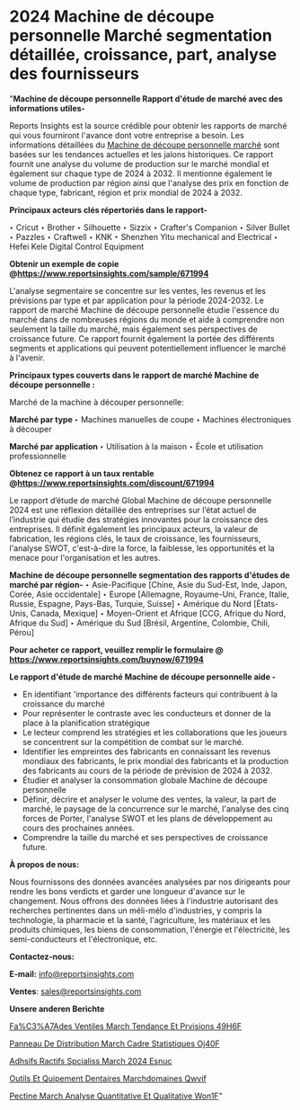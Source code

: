 # 2024 Machine de découpe personnelle Marché segmentation détaillée, croissance, part, analyse des fournisseurs

"<strong>Machine de découpe personnelle Rapport d'étude de marché avec des informations utiles-</strong>

Reports Insights est la source crédible pour obtenir les rapports de marché qui vous fourniront l'avance dont votre entreprise a besoin. Les informations détaillées du <a href=https://www.reportsinsights.com/sample/671994>Machine de découpe personnelle marché</a> sont basées sur les tendances actuelles et les jalons historiques. Ce rapport fournit une analyse du volume de production sur le marché mondial et également sur chaque type de 2024 à 2032. Il mentionne également le volume de production par région ainsi que l'analyse des prix en fonction de chaque type, fabricant, région et prix mondial de 2024 à 2032.

<b>Principaux acteurs clés répertoriés dans le rapport-</b>

‣ Cricut
‣ Brother
‣ Silhouette
‣ Sizzix
‣ Crafter&#39;s Companion
‣ Silver Bullet
‣ Pazzles
‣ Craftwell
‣ KNK
‣ Shenzhen Yitu mechanical and Electrical
‣ Hefei Kele Digital Control Equipment

<strong><b>Obtenir un exemple de copie @</b></strong><a href=https://www.reportsinsights.com/sample/671994><strong><b>https://www.reportsinsights.com/sample/671994</b></strong></a>

L'analyse segmentaire se concentre sur les ventes, les revenus et les prévisions par type et par application pour la période 2024-2032. Le rapport de marché Machine de découpe personnelle étudie l'essence du marché dans de nombreuses régions du monde et aide à comprendre non seulement la taille du marché, mais également ses perspectives de croissance future. Ce rapport fournit également la portée des différents segments et applications qui peuvent potentiellement influencer le marché à l'avenir.

<strong>Principaux types couverts dans le rapport de marché Machine de découpe personnelle :</strong>

Marché de la machine à découper personnelle:

<strong>Marché par type </strong>
‣ Machines manuelles de coupe
‣ Machines électroniques à découper

<strong>Marché par application </strong>
‣ Utilisation à la maison
‣ École et utilisation professionnelle

<strong><b>Obtenez ce rapport à un taux rentable @</b></strong><a href=https://www.reportsinsights.com/discount/671994><strong><b>https://www.reportsinsights.com/discount/671994</b></strong></a>

Le rapport d’étude de marché Global Machine de découpe personnelle 2024 est une réflexion détaillée des entreprises sur l’état actuel de l’industrie qui étudie des stratégies innovantes pour la croissance des entreprises. Il définit également les principaux acteurs, la valeur de fabrication, les régions clés, le taux de croissance, les fournisseurs, l'analyse SWOT, c'est-à-dire la force, la faiblesse, les opportunités et la menace pour l'organisation et les autres.

<strong>Machine de découpe personnelle segmentation des rapports d'études de marché par région-</strong>
‣ Asie-Pacifique [Chine, Asie du Sud-Est, Inde, Japon, Corée, Asie occidentale]
‣ Europe [Allemagne, Royaume-Uni, France, Italie, Russie, Espagne, Pays-Bas, Turquie, Suisse]
‣ Amérique du Nord [États-Unis, Canada, Mexique]
‣ Moyen-Orient et Afrique [CCG, Afrique du Nord, Afrique du Sud]
‣ Amérique du Sud [Brésil, Argentine, Colombie, Chili, Pérou]

<strong>Pour acheter ce rapport, veuillez remplir le formulaire @   <a href=https://www.reportsinsights.com/buynow/671994>https://www.reportsinsights.com/buynow/671994</a></strong>

<strong>Le rapport d'étude de marché Machine de découpe personnelle aide -</strong>
<ul>
  <li>En identifiant 'importance des différents facteurs qui contribuent à la croissance du marché</li>
  <li>Pour représenter le contraste avec les conducteurs et donner de la place à la planification stratégique</li>
  <li>Le lecteur comprend les stratégies et les collaborations que les joueurs se concentrent sur la compétition de combat sur le marché.</li>
  <li>Identifier les empreintes des fabricants en connaissant les revenus mondiaux des fabricants, le prix mondial des fabricants et la production des fabricants au cours de la période de prévision de 2024 à 2032.</li>
  <li>Étudier et analyser la consommation globale Machine de découpe personnelle</li>
  <li>Définir, décrire et analyser le volume des ventes, la valeur, la part de marché, le paysage de la concurrence sur le marché, l'analyse des cinq forces de Porter, l'analyse SWOT et les plans de développement au cours des prochaines années.</li>
  <li>Comprendre la taille du marché et ses perspectives de croissance future.</li>
</ul>
<strong>À propos de nous:</strong>

Nous fournissons des données avancées analysées par nos dirigeants pour rendre les bons verdicts et garder une longueur d'avance sur le changement. Nous offrons des données liées à l'industrie autorisant des recherches pertinentes dans un méli-mélo d'industries, y compris la technologie, la pharmacie et la santé, l'agriculture, les matériaux et les produits chimiques, les biens de consommation, l'énergie et l'électricité, les semi-conducteurs et l'électronique, etc.

<strong>Contactez-nous:</strong>

<strong>E-mail:</strong> <a href=mailto:info@reportsinsights.com>info@reportsinsights.com</a>

<strong>Ventes</strong>: <a href=mailto:sales@reportsinsights.com>sales@reportsinsights.com</a>

<strong>Unsere anderen Berichte</strong>

<a href=https://www.linkedin.com/pulse/fa%C3%A7ades-ventil%C3%A9es-march%C3%A9-tendance-et-pr%C3%A9visions-49h6f/>Fa%C3%A7Ades Ventiles March Tendance Et Prvisions 49H6F</a>

<a href=https://www.linkedin.com/pulse/panneau-de-distribution-march%C3%A9-cadre-statistiques-oj40f/>Panneau De Distribution March Cadre Statistiques Oj40F</a>

<a href=https://www.linkedin.com/pulse/adh%C3%A9sifs-r%C3%A9actifs-sp%C3%A9cialis%C3%A9s-march%C3%A9-2024-esnuc/>Adhsifs Ractifs Spcialiss March 2024 Esnuc</a>

<a href=https://www.linkedin.com/pulse/outils-et-%C3%A9quipement-dentaires-march%C3%A9domaines-qwvif/>Outils Et Quipement Dentaires Marchdomaines Qwvif</a>

<a href=https://www.linkedin.com/pulse/pectine-march%C3%A9-analyse-quantitative-et-qualitative-won1f/>Pectine March Analyse Quantitative Et Qualitative Won1F</a>"
